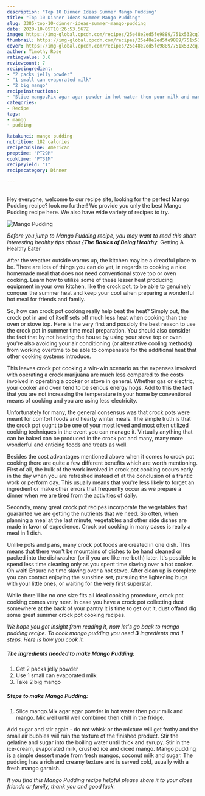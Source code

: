 ```yaml
---
description: "Top 10 Dinner Ideas Summer Mango Pudding"
title: "Top 10 Dinner Ideas Summer Mango Pudding"
slug: 3385-top-10-dinner-ideas-summer-mango-pudding
date: 2020-10-05T10:26:53.567Z
image: https://img-global.cpcdn.com/recipes/25e48e2ed5fe9889/751x532cq70/mango-pudding-recipe-main-photo.jpg
thumbnail: https://img-global.cpcdn.com/recipes/25e48e2ed5fe9889/751x532cq70/mango-pudding-recipe-main-photo.jpg
cover: https://img-global.cpcdn.com/recipes/25e48e2ed5fe9889/751x532cq70/mango-pudding-recipe-main-photo.jpg
author: Timothy Rose
ratingvalue: 3.6
reviewcount: 7
recipeingredient:
- "2 packs jelly powder"
- "1 small can evaporated milk"
- "2 big mango"
recipeinstructions:
- "Slice mango.Mix agar agar powder in hot water then pour milk and mango. Mix well until well combined then chill in the fridge."
categories:
- Recipe
tags:
- mango
- pudding

katakunci: mango pudding 
nutrition: 182 calories
recipecuisine: American
preptime: "PT29M"
cooktime: "PT31M"
recipeyield: "1"
recipecategory: Dinner

---
```

<br>
Hey everyone, welcome to our recipe site, looking for the perfect Mango Pudding recipe? look no further! We provide you only the best Mango Pudding recipe here. We also have wide variety of recipes to try.
<br>


![Mango Pudding](https://img-global.cpcdn.com/recipes/25e48e2ed5fe9889/751x532cq70/mango-pudding-recipe-main-photo.jpg)

<i>Before you jump to Mango Pudding recipe, you may want to read this short interesting healthy tips about {<strong>The Basics of Being Healthy</strong>.</i>
Getting A Healthy Eater


After the weather outside warms up, the kitchen may be a dreadful place to be. There are lots of things you can do yet, in regards to cooking a nice homemade meal that does not need conventional stove top or oven cooking. Learn how to utilize some of these lesser heat producing equipment in your own kitchen, like the crock pot, to be able to genuinely conquer the summer heat and keep your cool when preparing a wonderful hot meal for friends and family.

So, how can crock pot cooking really help beat the heat? Simply put, the crock pot in and of itself sets off much less heat when cooking than the oven or stove top. Here is the very first and possibly the best reason to use the crock pot in summer time meal preparation. You should also consider the fact that by not heating the house by using your stove top or oven you're also avoiding your air conditioning (or alternative cooling methods) from working overtime to be able to compensate for the additional heat that other cooking systems introduce.

This leaves crock pot cooking a win-win scenario as the expenses involved with operating a crock marijuana are much less compared to the costs involved in operating a cooker or stove in general. Whether gas or electric, your cooker and oven tend to be serious energy hogs. Add to this the fact that you are not increasing the temperature in your home by conventional means of cooking and you are using less electricity.

Unfortunately for many, the general consensus was that crock pots were meant for comfort foods and hearty winter meals.  The simple truth is that the crock pot ought to be one of your most loved and most often utilized cooking techniques in the event you can manage it.  Virtually anything that can be baked can be produced in the crock pot and many, many more wonderful and enticing foods and treats as well.



Besides the cost advantages mentioned above when it comes to crock pot cooking there are quite a few different benefits which are worth mentioning. First of all, the bulk of the work involved in crock pot cooking occurs early in the day when you are refreshed instead of at the conclusion of a frantic work or perform day. This usually means that you're less likely to forget an ingredient or make other errors that frequently occur as we prepare a dinner when we are tired from the activities of daily.

Secondly, many great crock pot recipes incorporate the vegetables that guarantee we are getting the nutrients that we need. So often, when planning a meal at the last minute, vegetables and other side dishes are made in favor of expedience. Crock pot cooking in many cases is really a meal in 1 dish.

 Unlike pots and pans, many crock pot foods are created in one dish. This means that there won't be mountains of dishes to be hand cleaned or packed into the dishwasher (or if you are like me-both) later. It's possible to spend less time cleaning only as you spent time slaving over a hot cooker. Oh wait! Ensure no time slaving over a hot stove. After clean up is complete you can contact enjoying the sunshine set, pursuing the lightening bugs with your little ones, or waiting for the very first superstar.

While there'll be no one size fits all ideal cooking procedure, crock pot cooking comes very near. In case you have a crock pot collecting dust somewhere at the back of your pantry it is time to get out it, dust offand dig some great summer crock pot cooking recipes.


<i>We hope you got insight from reading it, now let's go back to mango pudding recipe. To cook mango pudding you need <strong>3</strong> ingredients and <strong>1</strong> steps. Here is how you cook it.
</i>

##### The ingredients needed to make Mango Pudding:

1. Get 2 packs jelly powder
1. Use 1 small can evaporated milk
1. Take 2 big mango


##### Steps to make Mango Pudding:

1. Slice mango.Mix agar agar powder in hot water then pour milk and mango. Mix well until well combined then chill in the fridge.


Add sugar and stir again - do not whisk or the mixture will get frothy and the small air bubbles will ruin the texture of the finished product. Stir the gelatine and sugar into the boiling water until thick and syrupy. Stir in the ice-cream, evaporated milk, crushed ice and diced mango. Mango pudding is a simple dessert made from fresh mangos, coconut milk and sugar. The pudding has a rich and creamy texture and is served cold, usually with a fresh mango garnish. 

<i>If you find this Mango Pudding recipe helpful please share it to your close friends or family, thank you and good luck.</i>
